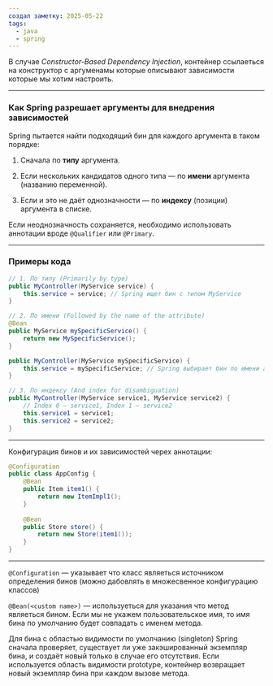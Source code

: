 ```yaml
---
создал заметку: 2025-05-22
tags:
  - java
  - spring
---
```

В случае *Constructor-Based Dependency Injection*, контейнер ссылаеться на конструктор с аргуменамы которые описывают зависимости которые мы хотим настроить.


---

### Как Spring разрешает аргументы для внедрения зависимостей

Spring пытается найти подходящий бин для каждого аргумента в таком порядке:

1. Сначала по **типу** аргумента.

2. Если нескольких кандидатов одного типа — по **имени** аргумента (названию переменной).

3. Если и это не даёт однозначности — по **индексу** (позиции) аргумента в списке.

Если неоднозначность сохраняется, необходимо использовать аннотации вроде `@Qualifier` или `@Primary`.

---

### Примеры кода

```java
// 1. По типу (Primarily by type)
public MyController(MyService service) {
    this.service = service; // Spring ищет бин с типом MyService
}
```

```java
// 2. По имени (Followed by the name of the attribute)
@Bean
public MyService mySpecificService() {
    return new MySpecificService();
}

public MyController(MyService mySpecificService) {
    this.service = mySpecificService; // Spring выбирает бин по имени аргумента
}
```

```java
// 3. По индексу (And index for disambiguation)
public MyController(MyService service1, MyService service2) {
    // Index 0 — service1, Index 1 — service2
    this.service1 = service1;
    this.service2 = service2;
}
```

---

Конфигурация бинов и их зависимостей черех аннотации:

```java
@Configuration
public class AppConfig {
	@Bean
	public Item item1() {
		return new ItemImpl1();
	}
	
	@Bean
	public Store store() {
		return new Store(item1());
	}
}
```

---

`@Configuration` — указывает что класс являеться источником определения бинов (можно дабовлять в множесвенное конфигурацию классов)

`@Bean(<custom name>)` — используеться для указания что метод являеться бином. Если мы не укажем пользовательское имя, то имя бина по умолчанию будет совпадать с именем метода.

Для бина с областью видимости по умолчанию (singleton) Spring сначала проверяет, существует ли уже закэшированный экземпляр бина, и создаёт новый только в случае его отсутствия. Если используется область видимости prototype, контейнер возвращает новый экземпляр бина при каждом вызове метода.
